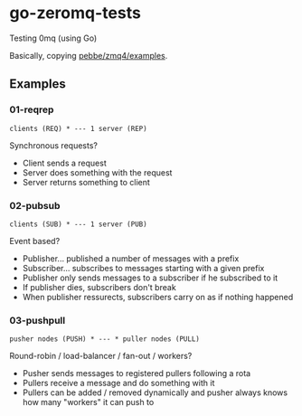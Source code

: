 go-zeromq-tests
===============

Testing 0mq (using Go)

Basically, copying [pebbe/zmq4/examples](https://github.com/pebbe/zmq4/tree/master/examples).

## Examples

### 01-reqrep

`clients (REQ) * --- 1 server (REP)`

Synchronous requests?

* Client sends a request
* Server does something with the request
* Server returns something to client

### 02-pubsub

`clients (SUB) * --- 1 server (PUB)`

Event based?

* Publisher... published a number of messages with a prefix
* Subscriber... subscribes to messages starting with a given prefix
* Publisher only sends messages to a subscriber if he subscribed to it
* If publisher dies, subscribers don't break
* When publisher ressurects, subscribers carry on as if nothing happened

### 03-pushpull

`pusher nodes (PUSH) * --- * puller nodes (PULL)`

Round-robin / load-balancer / fan-out / workers?

* Pusher sends messages to registered pullers following a rota
* Pullers receive a message and do something with it
* Pullers can be added / removed dynamically and pusher always knows how many "workers" it can push to